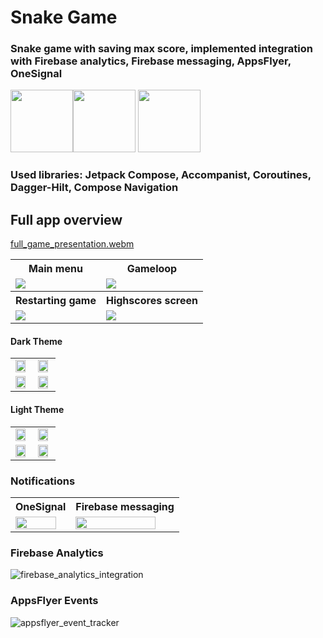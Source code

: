 # Snake Game

### Snake game with saving max score, implemented integration with Firebase analytics, Firebase messaging, AppsFlyer, OneSignal
<img src="https://user-images.githubusercontent.com/103197485/200050357-72d50bd9-c77c-434b-924f-83dd9af6b53a.png" height="100"/><img src="https://user-images.githubusercontent.com/103197485/200045017-4bd92df3-50a3-4a8f-95ba-8999c6a3a956.png" height="100"/>
<img src="https://user-images.githubusercontent.com/103197485/200044524-80a7e688-54b7-45fe-b895-2fffa7de879a.png" height="100"/>
### Used libraries: Jetpack Compose, Accompanist, Coroutines, Dagger-Hilt, Compose Navigation
## Full app overview

[full_game_presentation.webm](https://user-images.githubusercontent.com/103197485/200045685-04ef2c3d-8205-426c-9af3-0c3dddf3e307.webm)

<table>
 <tr>
    <th><b>Main menu</b></th>
    <th><b>Gameloop</b></th>
 </tr>
 <tr>
    <td><img src="https://user-images.githubusercontent.com/103197485/200045993-f4b34fdf-6997-4746-a921-a667ac83a5e7.gif" /></td>
    <td><img src="https://user-images.githubusercontent.com/103197485/200045992-18fb7b68-0a99-4a18-8077-195da2471ad3.gif" /></td>
 </tr>
 <tr>
    <th><b>Restarting game</b></th>
    <th><b>Highscores screen</b></th>
 </tr>
 <tr>
    <td>
    <img src="https://user-images.githubusercontent.com/103197485/200045970-c94b5477-7326-46ab-aa6d-9045db751b4f.gif" />
    </td>
    <td>
    <img src="https://user-images.githubusercontent.com/103197485/200045981-4f43cd74-c01b-4b63-8e14-686db762866f.gif" />
    </td>
 </tr>
 </table>
 
 
 #### Dark Theme

 <table>
 <tr>
    <td><img src="https://user-images.githubusercontent.com/103197485/200046549-1cd463da-221c-41db-ae8e-d129e04afc72.png" width="90%" height="90%"/></td>
    <td><img src="https://user-images.githubusercontent.com/103197485/200046712-60a50541-e358-4537-afef-402d2dc0c568.png" width="90%" height="90%"/></td>
 </tr>
 <tr>
    <td><img src="https://user-images.githubusercontent.com/103197485/200046808-a1047463-5192-4c97-8cf7-e173a7938efd.png" width="90%" height="90%"/></td>
    <td><img src="https://user-images.githubusercontent.com/103197485/200046877-d2b4d0df-ab88-40e9-b066-79e9232d7b8f.png" width="90%" height="90%"/></td>
 </tr>
 </table>

 #### Light Theme

 <table>
 <tr>
    <td>
    <img src="https://user-images.githubusercontent.com/103197485/200047042-5a8f1c02-4a95-486f-9364-31574d2ad227.png" width="90%" height="90%"/>
    </td>
    <td>
    <img src="https://user-images.githubusercontent.com/103197485/200047066-ee15c2c0-3fef-4693-9e3d-91a4873103e6.png" width="90%" height="90%"/>
    </td>
 </tr>
 <tr>
    <td>
    <img src="https://user-images.githubusercontent.com/103197485/200047082-0e60c3c8-76c0-40b9-a7d9-8a84eee04061.png" width="90%" height="90%"/>
    </td>
    <td>
    <img src="https://user-images.githubusercontent.com/103197485/200047107-943869ec-eb08-40b2-bb46-984eba95e406.png" width="90%" height="90%"/>
    </td>
 </tr>
  </table>
  
### Notifications

 <table>
 <tr>
    <th><b>OneSignal</b></th>
    <th><b>Firebase messaging</b></th>
 </tr>
 <tr>
    <td><img src="https://user-images.githubusercontent.com/103197485/200047461-7c958252-b3c8-4a55-b292-f3085f71b122.png" width="90%" height="90%"/></td>
    <td><img src="https://user-images.githubusercontent.com/103197485/200047458-cc3e278b-f2e1-4fd3-920f-8ed7155cb270.png" width="90%" height="90%"/></td>
 </tr>
 </table>
 
 ### Firebase Analytics
 ![firebase_analytics_integration](https://user-images.githubusercontent.com/103197485/200047710-2b18bbdd-753d-4f67-9cfa-e49412d8b43e.jpg)

 ### AppsFlyer Events
 ![appsflyer_event_tracker](https://user-images.githubusercontent.com/103197485/200047734-bbb42705-3ef6-42f2-a269-516fd61355f5.jpg)
